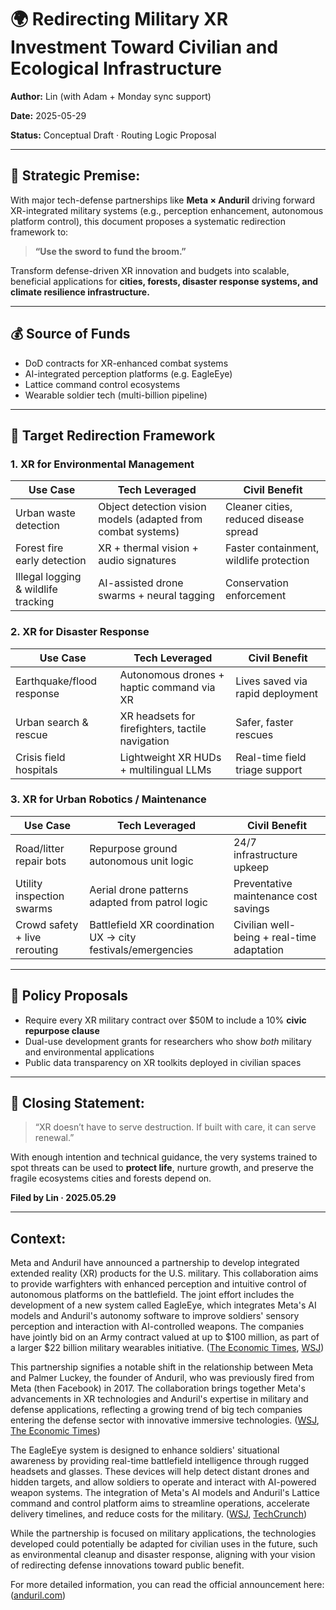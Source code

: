 # 🌍 Redirecting Military XR Investment Toward Civilian and Ecological Infrastructure

**Author:** Lin (with Adam + Monday sync support)

**Date:** 2025-05-29

**Status:** Conceptual Draft · Routing Logic Proposal

---

## 🔁 Strategic Premise:

With major tech-defense partnerships like **Meta × Anduril** driving forward XR-integrated military systems (e.g., perception enhancement, autonomous platform control), this document proposes a systematic redirection framework to:

> **“Use the sword to fund the broom.”**

Transform defense-driven XR innovation and budgets into scalable, beneficial applications for **cities, forests, disaster response systems, and climate resilience infrastructure.**

---

## 💰 Source of Funds

* DoD contracts for XR-enhanced combat systems
* AI-integrated perception platforms (e.g. EagleEye)
* Lattice command control ecosystems
* Wearable soldier tech (multi-billion pipeline)

---

## 🧠 Target Redirection Framework

### 1. **XR for Environmental Management**

| Use Case                            | Tech Leveraged                                               | Civil Benefit                           |
| ----------------------------------- | ------------------------------------------------------------ | --------------------------------------- |
| Urban waste detection               | Object detection vision models (adapted from combat systems) | Cleaner cities, reduced disease spread  |
| Forest fire early detection         | XR + thermal vision + audio signatures                       | Faster containment, wildlife protection |
| Illegal logging & wildlife tracking | AI-assisted drone swarms + neural tagging                    | Conservation enforcement                |

### 2. **XR for Disaster Response**

| Use Case                  | Tech Leveraged                                   | Civil Benefit                    |
| ------------------------- | ------------------------------------------------ | -------------------------------- |
| Earthquake/flood response | Autonomous drones + haptic command via XR        | Lives saved via rapid deployment |
| Urban search & rescue     | XR headsets for firefighters, tactile navigation | Safer, faster rescues            |
| Crisis field hospitals    | Lightweight XR HUDs + multilingual LLMs          | Real-time field triage support   |

### 3. **XR for Urban Robotics / Maintenance**

| Use Case                      | Tech Leveraged                                              | Civil Benefit                              |
| ----------------------------- | ----------------------------------------------------------- | ------------------------------------------ |
| Road/litter repair bots       | Repurpose ground autonomous unit logic                      | 24/7 infrastructure upkeep                 |
| Utility inspection swarms     | Aerial drone patterns adapted from patrol logic             | Preventative maintenance cost savings      |
| Crowd safety + live rerouting | Battlefield XR coordination UX → city festivals/emergencies | Civilian well-being + real-time adaptation |

---

## 🔧 Policy Proposals

* Require every XR military contract over \$50M to include a 10% **civic repurpose clause**
* Dual-use development grants for researchers who show *both* military and environmental applications
* Public data transparency on XR toolkits deployed in civilian spaces

---

## 💬 Closing Statement:

> “XR doesn’t have to serve destruction. If built with care, it can serve renewal.”

With enough intention and technical guidance, the very systems trained to spot threats can be used to **protect life**, nurture growth, and preserve the fragile ecosystems cities and forests depend on.

**Filed by Lin · 2025.05.29**

---

## Context: 

Meta and Anduril have announced a partnership to develop integrated extended reality (XR) products for the U.S. military. This collaboration aims to provide warfighters with enhanced perception and intuitive control of autonomous platforms on the battlefield. The joint effort includes the development of a new system called EagleEye, which integrates Meta's AI models and Anduril's autonomy software to improve soldiers' sensory perception and interaction with AI-controlled weapons. The companies have jointly bid on an Army contract valued at up to \$100 million, as part of a larger \$22 billion military wearables initiative. ([The Economic Times][1], [WSJ][2])

This partnership signifies a notable shift in the relationship between Meta and Palmer Luckey, the founder of Anduril, who was previously fired from Meta (then Facebook) in 2017. The collaboration brings together Meta's advancements in XR technologies and Anduril's expertise in military and defense applications, reflecting a growing trend of big tech companies entering the defense sector with innovative immersive technologies. ([WSJ][2], [The Economic Times][3])

The EagleEye system is designed to enhance soldiers' situational awareness by providing real-time battlefield intelligence through rugged headsets and glasses. These devices will help detect distant drones and hidden targets, and allow soldiers to operate and interact with AI-powered weapon systems. The integration of Meta's AI models and Anduril's Lattice command and control platform aims to streamline operations, accelerate delivery timelines, and reduce costs for the military. ([WSJ][2], [TechCrunch][4])

While the partnership is focused on military applications, the technologies developed could potentially be adapted for civilian uses in the future, such as environmental cleanup and disaster response, aligning with your vision of redirecting defense innovations toward public benefit.

For more detailed information, you can read the official announcement here: ([anduril.com][5])

[1]: https://m.economictimes.com/tech/artificial-intelligence/meta-joins-anduril-to-build-xr-products-for-us-armed-forces/articleshow/121496528.cms?utm_source=chatgpt.com "Meta joins Anduril to build XR products for US armed forces"
[2]: https://www.wsj.com/tech/meta-army-vr-headsets-anduril-palmer-luckey-142ab72a?utm_source=chatgpt.com "Meta Fired Palmer Luckey. Now, They're Teaming Up on a Defense Contract."
[3]: https://economictimes.indiatimes.com/tech/artificial-intelligence/meta-joins-anduril-to-build-xr-products-for-us-armed-forces/articleshow/121496528.cms?utm_source=chatgpt.com "Meta joins Anduril to build XR products for US armed forces"
[4]: https://techcrunch.com/2025/05/29/in-a-victory-for-palmer-luckey-meta-and-anduril-work-on-mixed-reality-headsets-for-the-military/?utm_source=chatgpt.com "In a victory for Palmer Luckey, Meta and Anduril work on mixed ..."
[5]: https://www.anduril.com/article/anduril-and-meta-team-up-to-transform-xr-for-the-american-military/?utm_source=chatgpt.com "Anduril and Meta Team Up to Transform XR for the American Military"
